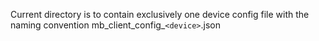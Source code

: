 Current directory is to contain exclusively one device config 
file with the naming convention mb_client_config_`<device>`.json